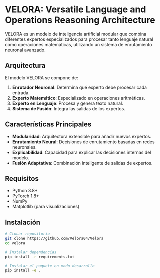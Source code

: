 # VELORA: Versatile Language and Operations Reasoning Architecture

VELORA es un modelo de inteligencia artificial modular que combina diferentes expertos especializados para procesar tanto lenguaje natural como operaciones matemáticas, utilizando un sistema de enrutamiento neuronal avanzado.

## Arquitectura

El modelo VELORA se compone de:

1. **Enrutador Neuronal**: Determina qué experto debe procesar cada entrada.
2. **Experto Matemático**: Especializado en operaciones aritméticas.
3. **Experto en Lenguaje**: Procesa y genera texto natural.
4. **Sistema de Fusión**: Integra las salidas de los expertos.

## Características Principales

- **Modularidad**: Arquitectura extensible para añadir nuevos expertos.
- **Enrutamiento Neural**: Decisiones de enrutamiento basadas en redes neuronales.
- **Explicabilidad**: Capacidad para explicar las decisiones internas del modelo.
- **Fusión Adaptativa**: Combinación inteligente de salidas de expertos.

## Requisitos

- Python 3.8+
- PyTorch 1.8+
- NumPy
- Matplotlib (para visualizaciones)

## Instalación

```bash
# Clonar repositorio
git clone https://github.com/Velora04/Velora
cd velora

# Instalar dependencias
pip install -r requirements.txt

# Instalar el paquete en modo desarrollo
pip install -e .
